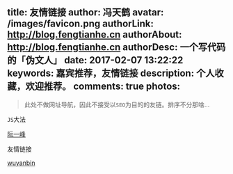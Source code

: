 title: 友情链接
author: 冯天鹤
avatar: /images/favicon.png
authorLink: http://blog.fengtianhe.cn
authorAbout: http://blog.fengtianhe.cn
authorDesc: 一个写代码的「伪文人」
date: 2017-02-07 13:22:22
keywords: 嘉宾推荐，友情链接
description: 个人收藏，欢迎推荐。
comments: true
photos:
---

> 此处不做网址导航，因此不接受以`SEO`为目的的友链。排序不分那啥...

`JS`大法

[阮一峰](http://www.ruanyifeng.com/blog/)

友情链接

[wuyanbin](http://wuyanbin.top/)

